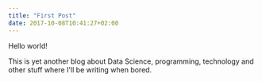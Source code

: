 ```yaml
---
title: "First Post"
date: 2017-10-08T10:41:27+02:00
---
```


Hello world!

This is yet another blog about Data Science, programming, technology and other stuff where I'll be writing when bored.
